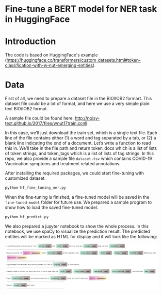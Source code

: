 # Fine-tune a BERT model for NER task in HuggingFace 

# Introduction

The code is based on HuggingFace's example (https://huggingface.co/transformers/custom_datasets.html#token-classification-with-w-nut-emerging-entities).

# Data

First of all, we need to prepare a dataset file in the BIO/IOB2 formart.
This dataset file could be a lot of format, and here we use a very simple plain text BIO/IOB2 format.

A sample file could be found here: http://noisy-text.github.io/2017/files/wnut17train.conll

In this case, we’ll just download the train set, which is a single text file. Each line of the file contains either (1) a word and tag separated by a tab, or (2) a blank line indicating the end of a document. Let’s write a function to read this in. 
We’ll take in the file path and return token_docs which is a list of lists of token strings, and token_tags which is a list of lists of tag strings.
In this repo, we also provide a sample file `dataset.tsv` which contains COVID-19 Vaccination symptoms and treatment related annotations. 

After installing the required packages, we could start fine-tuning with customized dataset.

```bash
python hf_fine_tuning_ner.py
```

When the fine-tuning is finished, a fine-tuned model will be saved in the `fine-tuned-model` folder for future use. 
We prepared a sample program to show how to load the saved fine-tuned model.

```bash
python hf_predict.py
```

We also prepared a jupyter notebook to show the whole process.
In this notebook, we use spaCy to visualize the prediction result.
The predicted entities will be marked as HTML for display and it will look like the following:

![NER Results](./img/NER-Results.jpg)